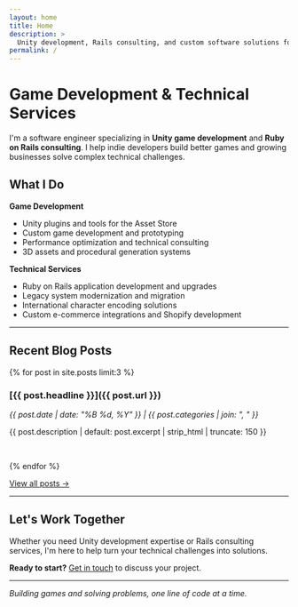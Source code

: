```yaml
---
layout: home
title: Home
description: >
  Unity development, Rails consulting, and custom software solutions for games and web applications
permalink: /
---
```


# Game Development & Technical Services

I'm a software engineer specializing in **Unity game development** and **Ruby on Rails consulting**. I help indie
developers build better games and growing businesses solve complex technical challenges.

## What I Do

**Game Development**

- Unity plugins and tools for the Asset Store
- Custom game development and prototyping
- Performance optimization and technical consulting
- 3D assets and procedural generation systems

**Technical Services**

- Ruby on Rails application development and upgrades
- Legacy system modernization and migration
- International character encoding solutions
- Custom e-commerce integrations and Shopify development

---

## Recent Blog Posts

{% for post in site.posts limit:3 %}
### [{{ post.headline }}]({{ post.url }})
*{{ post.date | date: "%B %d, %Y" }} | {{ post.categories | join: ", " }}*

{{ post.description | default: post.excerpt | strip_html | truncate: 150 }}

<br>

{% endfor %}

[View all posts →](/blog/)

---

## Let's Work Together

Whether you need Unity development expertise or Rails consulting services, I'm here to help turn your technical
challenges into solutions.

**Ready to start?** [Get in touch](/contact/) to discuss your project.

---

*Building games and solving problems, one line of code at a time.*
